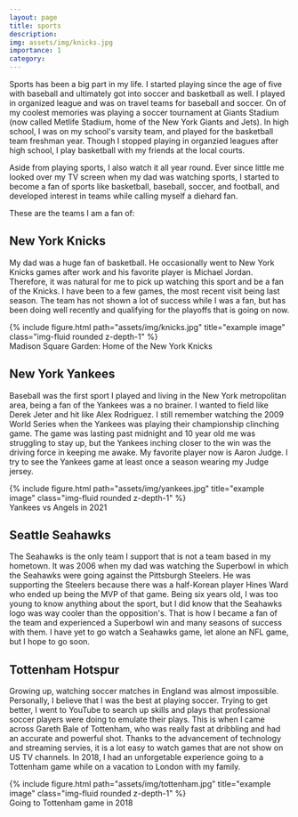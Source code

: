```yaml
---
layout: page
title: sports
description: 
img: assets/img/knicks.jpg
importance: 1
category: 
---
```

Sports has been a big part in my life. I started playing since the age of five with baseball and ultimately got into soccer and basketball as well. I played in organized league and was on travel teams for baseball and soccer. On of my coolest memories was playing a soccer tournament at Giants Stadium (now called Metlife Stadium, home of the New York Giants and Jets). In high school, I was on my school's varsity team, and played for the basketball team freshman year. Though I stopped playing in organzied leagues after high school, I play basketball with my friends at the local courts.

Aside from playing sports, I also watch it all year round. Ever since little me looked over my TV screen when my dad was watching sports, I started to become a fan of sports like basketball, baseball, soccer, and football, and developed interest in teams while calling myself a diehard fan.

These are the teams I am a fan of:

## New York Knicks
My dad was a huge fan of basketball. He occasionally went to New York Knicks games after work and his favorite player is Michael Jordan. Therefore, it was natural for me to pick up watching this sport and be a fan of the Knicks. I have been to a few games, the most recent visit being last season. The team has not shown a lot of success while I was a fan, but has been doing well recently and qualifying for the playoffs that is going on now.
<div class="row">
    <div class="col-sm mt-3 mt-md-0">
        {% include figure.html path="assets/img/knicks.jpg" title="example image" class="img-fluid rounded z-depth-1" %}
    </div>
</div>
<div class="caption">
    Madison Square Garden: Home of the New York Knicks
</div>

## New York Yankees
Baseball was the first sport I played and living in the New York metropolitan area, being a fan of the Yankees was a no brainer. I wanted to field like Derek Jeter and hit like Alex Rodriguez. I still remember watching the 2009 World Series when the Yankees was playing their championship clinching game. The game was lasting past midnight and 10 year old me was struggling to stay up, but the Yankees inching closer to the win was the driving force in keeping me awake. My favorite player now is Aaron Judge. I try to see the Yankees game at least once a season wearing my Judge jersey.

<div class="row">
    <div class="col-sm mt-3 mt-md-0">
        {% include figure.html path="assets/img/yankees.jpg" title="example image" class="img-fluid rounded z-depth-1" %}
    </div>
</div>
<div class="caption">
    Yankees vs Angels in 2021
</div>

## Seattle Seahawks
The Seahawks is the only team I support that is not a team based in my hometown. It was 2006 when my dad was watching the Superbowl in which the Seahawks were going against the Pittsburgh Steelers. He was supporting the Steelers because there was a half-Korean player Hines Ward who ended up being the MVP of that game. Being six years old, I was too young to know anything about the sport, but I did know that the Seahawks logo was way cooler than the opposition's. That is how I became a fan of the team and experienced a Superbowl win and many seasons of success with them. I have yet to go watch a Seahawks game, let alone an NFL game, but I hope to go soon.

## Tottenham Hotspur
Growing up, watching soccer matches in England was almost impossible. Personally, I believe that I was the best at playing soccer. Trying to get better, I went to YouTube to search up skills and plays that professional soccer players were doing to emulate their plays. This is when I came across Gareth Bale of Tottenham, who was really fast at dribbling and had an accurate and powerful shot. Thanks to the advancement of technology and streaming servies, it is a lot easy to watch games that are not show on US TV channels. In 2018, I had an unforgetable experience going to a Tottenham game while on a vacation to London with my family.

<div class="row">
    <div class="col-sm mt-3 mt-md-0">
        {% include figure.html path="assets/img/tottenham.jpg" title="example image" class="img-fluid rounded z-depth-1" %}
    </div>
</div>
<div class="caption">
    Going to Tottenham game in 2018
</div>